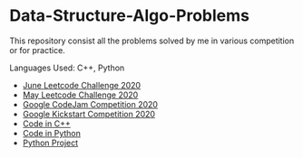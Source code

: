 # Data-Structure-Algo-Problems

This repository consist all the problems solved by me in various competition or for practice.

Languages Used: C++, Python

- [June Leetcode Challenge 2020](https://github.com/anuradha9712/Data-Structure-Algo-Problems/tree/master/June-Leetcode-Challenge-2020)
- [May Leetcode Challenge 2020](https://github.com/anuradha9712/May-LeetCoding-Challenge)
- [Google CodeJam Competition 2020](https://github.com/anuradha9712/Data-Structure-Algo-Problems/tree/master/Google-codeJam-2020)
- [Google Kickstart Competition 2020](https://github.com/anuradha9712/Data-Structure-Algo-Problems/tree/master/Google-kickstart-2020)
- [Code in C++](https://github.com/anuradha9712/Cpp-codes)
- [Code in Python](https://github.com/anuradha9712/Python-codes)
- [Python Project](https://github.com/anuradha9712/Python-Project)

